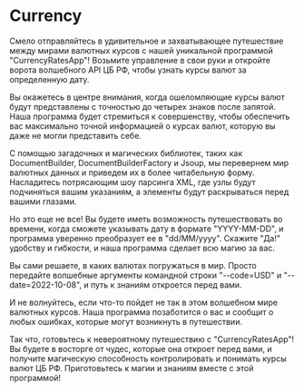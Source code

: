 # Currency
Смело отправляйтесь в удивительное и захватывающее путешествие между мирами валютных курсов с нашей уникальной программой "CurrencyRatesApp"! Возьмите управление в свои руки и откройте ворота волшебного API ЦБ РФ, чтобы узнать курсы валют за определенную дату.

Вы окажетесь в центре внимания, когда ошеломляющие курсы валют будут представлены с точностью до четырех знаков после запятой. Наша программа будет стремиться к совершенству, чтобы обеспечить вас максимально точной информацией о курсах валют, которую вы даже не могли представить себе.

С помощью загадочных и магических библиотек, таких как DocumentBuilder, DocumentBuilderFactory и Jsoup, мы перевернем мир валютных данных и приведем их в более читабельную форму. Насладитесь потрясающим шоу парсинга XML, где узлы будут подчиняться вашим указаниям, а элементы будут раскрываться перед вашими глазами.

Но это еще не все! Вы будете иметь возможность путешествовать во времени, когда сможете указывать дату в формате "YYYY-MM-DD", и программа уверенно преобразует ее в "dd/MM/yyyy". Скажите "Да!" удобству и гибкости, и наша программа сделает всю магию за вас.

Вы сами решаете, в каких валютах погружаться в мир. Просто передайте волшебные аргументы командной строки "--code=USD" и "--date=2022-10-08", и путь к знаниям откроется перед вами.

И не волнуйтесь, если что-то пойдет не так в этом волшебном мире валютных курсов. Наша программа позаботится о вас и сообщит о любых ошибках, которые могут возникнуть в путешествии.

Так что, готовьтесь к невероятному путешествию с "CurrencyRatesApp"! Вы будете в восторге от чудес, которые она откроет перед вами, и получите магическую способность контролировать и понимать курсы валют ЦБ РФ. Приготовьтесь к магии и знаниям вместе с этой программой!
